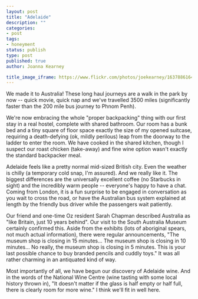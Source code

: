 ```yaml
---
layout: post
title: "Adelaide"
description: ""
categories:
- post
tags:
- honeyment
status: publish
type: post
published: true
author: Joanna Kearney

title_image_iframe: https://www.flickr.com/photos/joekearney/16378861643/in/album-72157651231664507/player/
---
```


We made it to Australia! These long haul journeys are a walk in the park by now -- quick movie, quick nap and we've travelled 3500 miles (significantly faster than the 200 mile bus journey to Phnom Penh).

We're now embracing the whole "proper backpacking" thing with our first stay in a real hostel, complete with shared bathroom. Our room has a bunk bed and a tiny square of floor space exactly the size of my opened suitcase, requiring a death-defying (ok, mildly perilous) leap from the doorway to the ladder to enter the room. We have cooked in the shared kitchen, though I suspect our roast chicken (take-away) and fine wine option wasn't exactly the standard backpacker meal.

Adelaide feels like a pretty normal mid-sized British city. Even the weather is chilly (a temporary cold snap, I'm assured). And we really like it. The biggest differences are the universally excellent coffee (no Starbucks in sight) and the incredibly warm people -- everyone's happy to have a chat. Coming from London, it is a fun surprise to be engaged in conversation as you wait to cross the road, or have the Australian bus system explained at length by the friendly bus driver while the passengers wait patiently.

Our friend and one-time Oz resident Sarah Chapman described Australia as "like Britain, just 10 years behind". Our visit to the South Australia Museum certainly confirmed this. Aside from the exhibits (lots of aboriginal spears, not much actual information), there were regular announcements, "The museum shop is closing in 15 minutes... The museum shop is closing in 10 minutes... No really, the museum shop is closing in 5 minutes. This is your last possible chance to buy branded pencils and cuddly toys." It was all rather charming in an antiquated kind of way.

Most importantly of all, we have begun our discovery of Adelaide wine. And in the words of the National Wine Centre (wine tasting with some local history thrown in), "It doesn't matter if the glass is half empty or half full, there is clearly room for more wine." I think we'll fit in well here.
